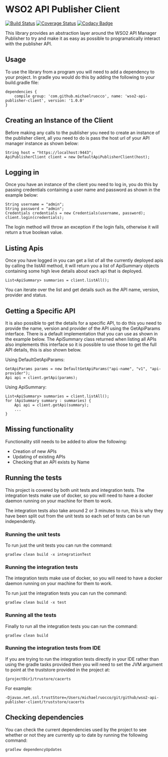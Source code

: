 # WSO2 API Publisher Client

[![Build Status](https://travis-ci.org/michaelruocco/wso2-api-publisher-client.svg?branch=master)](https://travis-ci.org/michaelruocco/wso2-api-publisher-client)
[![Coverage Status](https://coveralls.io/repos/github/michaelruocco/wso2-api-publisher-client/badge.svg?branch=master)](https://coveralls.io/github/michaelruocco/wso2-api-publisher-client?branch=master)
[![Codacy Badge](https://api.codacy.com/project/badge/Grade/ac2f41affcb8428eab0958bbfff36d9f)](https://www.codacy.com/app/michaelruocco/wso2-api-publisher-client?utm_source=github.com&amp;utm_medium=referral&amp;utm_content=michaelruocco/wso2-api-publisher-client&amp;utm_campaign=Badge_Grade)

This library provides an abstraction layer around the WSO2 API Manager Publisher
to try and make it as easy as possible to programatically interact with the publisher
API.

## Usage

To use the library from a program you will need to add a dependency to your project. In
gradle you would do this by adding the following to your build.gradle file:

```
dependencies {
    compile group: 'com.github.michaelruocco', name: 'wso2-api-publisher-client', version: '1.0.0'
}
```

## Creating an Instance of the Client

Before making any calls to the publisher you need to create an instance of the
publisher client, all you need to do is pass the host url of your API manager instance
as shown below:

```
String host = "https://localhost:9443";
ApiPublisherClient client = new DefaultApiPublisherClient(host);
```

## Logging in

Once you have an instance of the client you need to log in, you do this by passing
credentials containing a user name and password as shown in the example below:

```
String username = "admin";
String password = "admin";
Credentials credentials = new Credentials(username, password);
client.login(credentials);
```

The login method will throw an exception if the login fails, otherwise it will return
a true boolean value.

## Listing Apis

Once you have logged in you can get a list of all the currently deployed
apis by calling the listAll method, it will return you a list of ApiSummary
objects containing some high leve details about each api that is deployed.

```
List<ApiSummary> summaries = client.listAll();
```

You can iterate over the list and get details such as the API name, version,
provider and status.

## Getting a Specific API

It is also possible to get the details for a specific API, to do this you need
to provide the name, version and provider of the API using the GetApiParams interface.
There is a default implementation that you can use as shown in the example below.
The ApiSummary class returned when listing all APIs also implements this interface
so it is possible to use those to get the full API details, this is also shown below.

Using DefaultGetApiParams:

```
GetApiParams params = new DefaultGetApiParams("api-name", "v1", "api-provider");
Api api = client.getApi(params);
```

Using ApiSummary:

```
List<ApiSummary> summaries = client.listAll();
for (ApiSummary summary : summaries) {
    Api api = client.getApi(summary);
    ...
}
```

## Missing functionality

Functionality still needs to be added to allow the following:

* Creation of new APIs
* Updating of existing APIs
* Checking that an API exists by Name

## Running the tests

This project is covered by both unit tests and integration tests. The
integration tests make use of docker, so you will need to have a docker
daemon running on your machine for them to work.

The integration tests also take around 2 or 3 minutes to run, this is
why they have been split out from the unit tests so each set of tests
can be run independently.

### Running the unit tests

To run just the unit tests you can run the command:

```
gradlew clean build -x integrationTest
```

### Running the integration tests

The integration tests make use of docker, so you will need to have a docker
daemon running on your machine for them to work.

To run just the integration tests you can run the command:

```
gradlew clean build -x test
```

### Running all the tests

Finally to run all the integration tests you can run the command:

```
gradlew clean build
```

### Running the integration tests from IDE

If you are trying to run the integration tests directly in your IDE rather
than using the gradle tasks provided then you will need to set the JVM
argument to point at the truststore provided in the project at:

```
{projectDir}/trustore/cacerts
```

For example:

```
-Djavax.net.ssl.trustStore=/Users/michaelruocco/git/github/wso2-api-publisher-client/truststore/cacerts
```

## Checking dependencies

You can check the current dependencies used by the project to see whether
or not they are currently up to date by running the following command:

```
gradlew dependencyUpdates
```